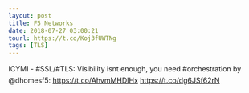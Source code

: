 ```yaml
---
layout: post
title: F5 Networks
date: 2018-07-27 03:00:21
tourl: https://t.co/Koj3fUWTNg
tags: [TLS]
---
```

ICYMI - #SSL/#TLS: Visibility isnt enough, you need #orchestration by @dhomesf5: https://t.co/AhvmMHDIHx https://t.co/dg6JSf62rN
